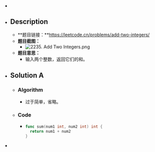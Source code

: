 -
- ## Description
	- **题目链接：**https://leetcode.cn/problems/add-two-integers/
	- **题目截图：**
		- ![2235. Add Two Integers.png](../assets/2235._Add_Two_Integers_1754835618204_0.png)
	- **题目意思：**
		- 输入两个整数，返回它们的和。
- ## Solution A
	- ### Algorithm
		- 过于简单，省略。
	- ### Code
		- ```go
		  func sum(num1 int, num2 int) int {
		  	return num1 + num2
		  }
		  ```
-